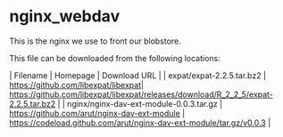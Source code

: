 nginx_webdav
============
This is the nginx we use to front our blobstore.

This file can be downloaded from the following locations:

| Filename | Homepage | Download URL |
| expat/expat-2.2.5.tar.bz2 | https://github.com/libexpat/libexpat| https://github.com/libexpat/libexpat/releases/download/R_2_2_5/expat-2.2.5.tar.bz2 |
| nginx/nginx-dav-ext-module-0.0.3.tar.gz | https://github.com/arut/nginx-dav-ext-module | https://codeload.github.com/arut/nginx-dav-ext-module/tar.gz/v0.0.3 |
